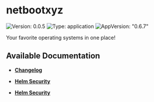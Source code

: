# netbootxyz

![Version: 0.0.5](https://img.shields.io/badge/Version-0.0.5-informational?style=flat-square) ![Type: application](https://img.shields.io/badge/Type-application-informational?style=flat-square) ![AppVersion: "0.6.7"](https://img.shields.io/badge/AppVersion-"0.6.7"-informational?style=flat-square)

Your favorite operating systems in one place!

## Available Documentation

- [**Changelog**](CHANGELOG)

- [**Helm Security**](container-security)

- [**Helm Security**](helm-security)

